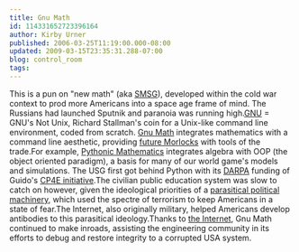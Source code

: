 ```yaml
---
title: Gnu Math
id: 114331652723396164
author: Kirby Urner
published: 2006-03-25T11:19:00.000-08:00
updated: 2009-03-15T23:35:31.288-07:00
blog: control_room
tags: 
---
```


This is a pun on "new math" (aka [SMSG](http://www.lib.utexas.edu/taro/utcah/00284/cah-00284.html)), developed within the cold war context to prod more Americans into a space age frame of mind. The Russians had launched Sputnik and paranoia was running high.[GNU](http://www.fsf.org/) = GNU's Not Unix, Richard Stallman's coin for a Unix-like command line environment, coded from scratch.  [Gnu Math](http://mail.python.org/pipermail/edu-sig/2006-March/006013.html) integrates mathematics with a command line aesthetic, providing [future Morlocks](http://www.cryptonomicon.com/beginning.html) with tools of the trade.For example, [Pythonic Mathematics](http://mail.python.org/pipermail/edu-sig/2005-July/005025.html) integrates algebra with OOP (the object oriented paradigm), a basis for many of our world game's models and simulations. The USG first got behind Python with its [DARPA](http://www.darpa.mil/) funding of Guido's [CP4E initiative](http://www.python.org/doc/essays/cp4e.html).The civilian public education system was slow to catch on however, given the ideological priorities of a [parasitical political machinery](http://mybizmo.blogspot.com/2006/03/why-we-fight-movie-review.html), which used the spectre of terrorism to keep Americans in a state of fear.The Internet, also originally military, helped Americans develop antibodies to this parasitical ideology.Thanks to [the Internet](http://mathforum.org/kb/message.jspa?messageID=4586024), Gnu Math continued to make inroads, assisting the engineering community in its efforts to debug and restore integrity to a corrupted USA system.